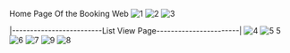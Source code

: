 Home Page Of the Booking Web
![1](https://user-images.githubusercontent.com/86683029/169265815-2a82d8a0-15e3-4d5f-a21c-aab8043027f0.png)
![2](https://user-images.githubusercontent.com/86683029/169265970-a82f6db5-4839-485c-b299-d7555f53a9eb.png)
![3](https://user-images.githubusercontent.com/86683029/169265840-c5a6a58f-454d-4f9e-a581-5e53fa9f10d3.png)


|-------------------------List View Page-----------------------| 
![4](https://user-images.githubusercontent.com/86683029/169266015-6e3dd89d-be18-4085-8cfa-15bcd0c947d2.png)
![5 5](https://user-images.githubusercontent.com/86683029/169266046-1ed9b529-77f1-47fd-9615-fe2c56b97777.png)
![6](https://user-images.githubusercontent.com/86683029/169266091-94f5f0f1-4004-4849-8d82-8361a9729ce2.png)
![7](https://user-images.githubusercontent.com/86683029/169266097-64d5585f-92a8-40fb-91c0-2ee25271c974.png)
![9](https://user-images.githubusercontent.com/86683029/169266127-805d5ddd-4ba5-4f27-9a99-fa1bb0455753.png)
![8](https://user-images.githubusercontent.com/86683029/169266168-e87c58f6-fcbd-47a2-b236-e32ca246f055.png)
